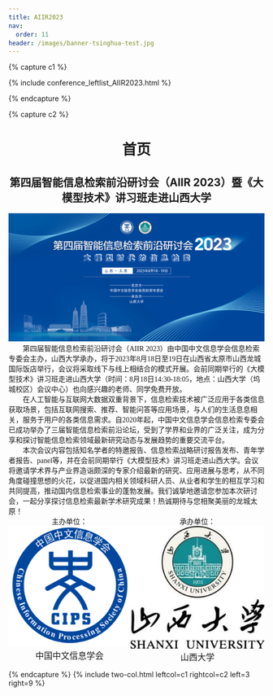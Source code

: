 ```yaml
---
title: AIIR2023
nav:
  order: 11
header: /images/banner-tsinghua-test.jpg
---
```


{% capture c1 %}

{% include conference_leftlist_AIIR2023.html %}

{% endcapture %}

{% capture c2 %}

<h1 style="text-align: center">首页</h1>

<h2 style="text-align: center">第四届智能信息检索前沿研讨会（AIIR 2023）暨《大模型技术》讲习班走进山西大学</h2>

<div style="text-align: center">
    <img src="./assets/首页图片1.png" alt="">
</div>
<div style="font-family: Times New Roman,'宋体',serif">
    &emsp;&emsp;第四届智能信息检索前沿研讨会（AIIR 2023）由中国中文信息学会信息检索专委会主办，山西大学承办，将于2023年8月18日至19日在山西省太原市山西龙城国际饭店举行，会议将采取线下与线上相结合的模式开展。会前同期举行的《大模型技术》讲习班走进山西大学（时间：8月18日14:30-18:05，地点：山西大学（坞城校区）会议中心）也向感兴趣的老师、同学免费开放。
</div>
<div style="font-family: Times New Roman,'宋体',serif">
    &emsp;&emsp;在人工智能与互联网大数据双重背景下，信息检索技术被广泛应用于各类信息获取场景，包括互联网搜索、推荐、智能问答等应用场景，与人们的生活息息相关，服务于用户的各类信息需求。自2020年起，中国中文信息学会信息检索专委会已成功举办了三届智能信息检索前沿论坛，受到了学界和业界的广泛关注，成为分享和探讨智能信息检索领域最新研究动态与发展趋势的重要交流平台。
</div>
<div style="font-family: Times New Roman,'宋体',serif">
    &emsp;&emsp;本次会议内容包括知名学者的特邀报告、信息检索战略研讨报告发布、青年学者报告、panel等，并在会前同期举行《大模型技术》讲习班走进山西大学。会议将邀请学术界与产业界造诣颇深的专家介绍最新的研究、应用进展与思考，从不同角度碰撞思想的火花，以促进国内相关领域科研人员、从业者和学生的相互学习和共同提高，推动国内信息检索事业的蓬勃发展。我们诚挚地邀请您参加本次研讨会，一起分享探讨信息检索最新学术研究成果！热诚期待与您相聚美丽的龙城太原！
</div>
<div style="display: flex;justify-content: space-around;font-family: Times New Roman,'宋体',serif">
    <div>
        <div style="text-align: center">主办单位：</div>
        <img src="./assets/中文信息学会logo.png" alt="">
        <div style="text-align: center;font-size: larger">中国中文信息学会</div>
    </div>
    <div>
        <div style="text-align: center;">承办单位：</div>
        <img src="./assets/山西大学logo.jpg" alt="">
        <div style="text-align: center;font-size: larger">山西大学</div>
    </div>
</div>

{% endcapture %}
{% include two-col.html leftcol=c1 rightcol=c2 left=3 right=9 %}

